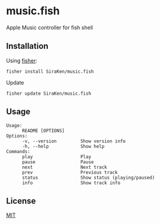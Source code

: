 # music.fish

Apple Music controller for fish shell

## Installation

Using [fisher](https://github.com/jorgebucaran/fisher):

```console
fisher install SiraKen/music.fish
```

Update

```console
fisher update SiraKen/music.fish
```

## Usage

```console
Usage:
      README [OPTIONS]
Options:
      -v, --version         Show version info
      -h, --help            Show help
Commands:
      play                  Play
      pause                 Pause
      next                  Next track
      prev                  Previous track
      status                Show status (playing/paused)
      info                  Show track info
```

## License

[MIT](LICENSE.md)
